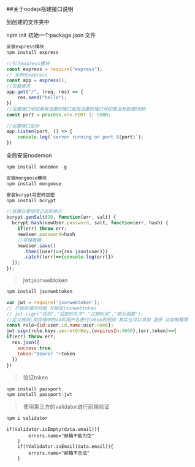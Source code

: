 ##关于nodejs搭建接口说明

到创建的文件夹中

npm init 初始一个package.json 文件

~~~js
安装express模块
npm install express

~~~

~~~js
//引入express模块
const express = require("express");
// 实例化express
const app = express();
//页面请求
app.get("/", (req, res) => {
	res.send("hello");
})
//设置端口号如果有设置的端口就用设置的端口号如果没有就用5000
const port = process.env.PORT || 5000;

//设置端口监听
app.listen(port, () => {
	console.log(`server running on port ${port}`);
})
~~~

全局安装nodemon

~~~js
npm install nodemon -g
~~~



~~~js
安装mongoose模块
npm install mongoose
~~~

~~~js
安装bcrypt将密码加密
npm install bcrypt

//放置在要加密之前的地方
bcrypt.genSalt(10, function(err, salt) {
  bcrypt.hash(newUser.password, salt, function(err, hash) {
    if(err) throw err;
    newUser.password=hash
    //存储数据
    newUser.save()
      .then((user)=>{res.json(user)})
      .catch((err)=>{console.log(err)})
  });
});
~~~

> ​	jwt:jsonwebtoken

~~~js
npm install jsonwebtoken
~~~

~~~js
var jwt = require('jsonwebtoken');
// 开始存储的时候 开始加jsonwebtoken
// jwt.sign("规则","加密的名字","过期时间","箭头函数");
//定义规则:用存储中的id和用户名进行token的规则 其实也可以添加 跟多 比如邮箱等
const rule={id:user.id,name:user.name};
jwt.sign(rule,keys.secretOrKey,{expiresIn:3600},(err,token)=>{
if(err) throw err;
  res.json({
    success:true,
    token:"Bearer "+token
  })
})
~~~



> ​	验证token 

~~~
npm install passport
npm install passport-jwt
~~~



> ​	使用第三方的validator进行前端验证

~~~js
npm i validator
~~~

~~~
if(Validator.isEmpty(data.email)){
		errors.name="邮箱不能为空"
	}
	if(!Validator.isEmail(data.email)){
		errors.name="邮箱不合法"
	}
~~~








